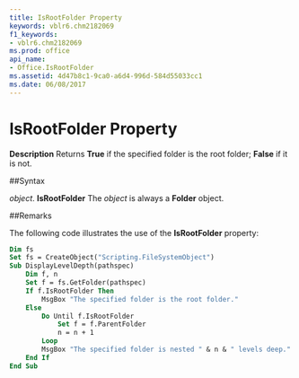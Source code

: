 ```yaml
---
title: IsRootFolder Property
keywords: vblr6.chm2182069
f1_keywords:
- vblr6.chm2182069
ms.prod: office
api_name:
- Office.IsRootFolder
ms.assetid: 4d47b8c1-9ca0-a6d4-996d-584d55033cc1
ms.date: 06/08/2017
---
```



# IsRootFolder Property



 **Description**
Returns  **True** if the specified folder is the root folder; **False** if it is not.

##Syntax

_object_. **IsRootFolder**
The  _object_ is always a **Folder** object.

##Remarks

The following code illustrates the use of the  **IsRootFolder** property:



```vb
Dim fs
Set fs = CreateObject("Scripting.FileSystemObject")
Sub DisplayLevelDepth(pathspec)
    Dim f, n
    Set f = fs.GetFolder(pathspec)
    If f.IsRootFolder Then
        MsgBox "The specified folder is the root folder."
    Else
        Do Until f.IsRootFolder
            Set f = f.ParentFolder
            n = n + 1
        Loop
        MsgBox "The specified folder is nested " & n & " levels deep."
    End If
End Sub
```


